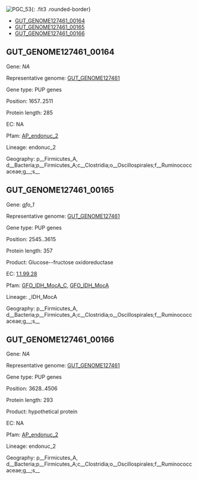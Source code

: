 ![PGC_53](../static/images/Clusters_figure/PGC_53.jpg){: .fit3 .rounded-border}

<ul id="myTab" class="nav nav-tabs">
  <li class="active">
        <a href="#tab1" data-toggle="tab">GUT_GENOME127461_00164</a>
  </li>
<li><a href="#tab2" data-toggle="tab">GUT_GENOME127461_00165</a></li>
<li><a href="#tab3" data-toggle="tab">GUT_GENOME127461_00166</a></li>
</ul>

<div id="myTabContent" class="tab-content">
  <div class="tab-pane fade in active" id="tab1">

<h2 id="GUT_GENOME127461_00164">GUT_GENOME127461_00164</h2>
<p>Gene: <em>NA</em>
<p>Representative genome: <a href="Asia">GUT_GENOME127461</a></p>
<p>Gene type: PUP genes</p>
<p>Position: 1657..2511</p>
<p>Protein length: 285</p>
<p>EC: NA</p>
<p>Pfam: <a href="http://pfam.xfam.org/family/AP_endonuc_2">AP_endonuc_2</a></p>

<p>Lineage: endonuc_2</p>
<p>Geography: p__Firmicutes_A, d__Bacteria;p__Firmicutes_A;c__Clostridia;o__Oscillospirales;f__Ruminococcaceae;g__;s__</p>
  </div>

  <div class="tab-pane fade" id="tab2">

<h2 id="GUT_GENOME127461_00165">GUT_GENOME127461_00165</h2>
<p>Gene: <em>gfo_1</em></p>
<p>Representative genome: <a href="Asia">GUT_GENOME127461</a></p>
<p>Gene type: PUP genes</p>
<p>Position: 2545..3615</p>
<p>Protein length: 357</p>
<p>Product: Glucose--fructose oxidoreductase</p>
<p>EC: <a href="https://www.brenda-enzymes.org/enzyme.php?ecno=1.1.99.28">1.1.99.28</a></p>
<p>Pfam: <a href="http://pfam.xfam.org/family/GFO_IDH_MocA_C">GFO_IDH_MocA_C</a>, <a href="http://pfam.xfam.org/family/GFO_IDH_MocA">GFO_IDH_MocA</a></p>
<p>Lineage: _IDH_MocA</p>
<p>Geography: p__Firmicutes_A, d__Bacteria;p__Firmicutes_A;c__Clostridia;o__Oscillospirales;f__Ruminococcaceae;g__;s__</p>

  </div>
  <div class="tab-pane fade" id="tab3">

<h2 id="GUT_GENOME127461_00166">GUT_GENOME127461_00166</h2>
<p>Gene: <em>NA</em></p>
<p>Representative genome: <a href="Asia">GUT_GENOME127461</a></p>
<p>Gene type: PUP genes</p>
<p>Position: 3628..4506</p>
<p>Protein length: 293</p>
<p>Product: hypothetical protein</p>
<p>EC: NA</p>
<p>Pfam: <a href="http://pfam.xfam.org/family/AP_endonuc_2">AP_endonuc_2</a></p>

<p>Lineage: endonuc_2</p>
<p>Geography: p__Firmicutes_A, d__Bacteria;p__Firmicutes_A;c__Clostridia;o__Oscillospirales;f__Ruminococcaceae;g__;s__</p>

  </div>
</div>
